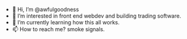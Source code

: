- 👋 Hi, I’m @awfulgoodness
- 👀 I’m interested in front end webdev and building trading software.
- 🌱 I’m currently learning how this all works.
- 📫 How to reach me? smoke signals.

<!---
awfulgoodness/awfulgoodness is a ✨ special ✨ repository because its `README.md` (this file) appears on your GitHub profile.
You can click the Preview link to take a look at your changes.
--->
